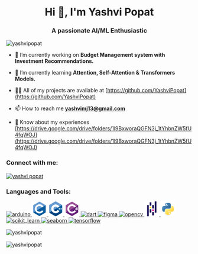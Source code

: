 <h1 align="center">Hi 👋, I'm Yashvi Popat</h1>
<h3 align="center">A passionate AI/ML Enthusiastic</h3>

<p align="left"> <img src="https://komarev.com/ghpvc/?username=yashvipopat&label=Profile%20views&color=0e75b6&style=flat" alt="yashvipopat" /> </p>

- 🔭 I’m currently working on **Budget Management system with Investment Recommendations.**

- 🌱 I’m currently learning **Attention, Self-Attention & Transformers Models.**

- 👨‍💻 All of my projects are available at [https://github.com/YashviPopat](https://github.com/YashviPopat)

- 📫 How to reach me **yashvimj13@gmail.com**

- 📄 Know about my experiences [https://drive.google.com/drive/folders/1l9BxworaQGFN3j_1tYhbnZW5fU4fqWOJ](https://drive.google.com/drive/folders/1l9BxworaQGFN3j_1tYhbnZW5fU4fqWOJ)

<h3 align="left">Connect with me:</h3>
<p align="left">
<a href="https://linkedin.com/in/yashvi popat" target="blank"><img align="center" src="https://raw.githubusercontent.com/rahuldkjain/github-profile-readme-generator/master/src/images/icons/Social/linked-in-alt.svg" alt="yashvi popat" height="30" width="40" /></a>
</p>

<h3 align="left">Languages and Tools:</h3>
<p align="left"> <a href="https://www.arduino.cc/" target="_blank" rel="noreferrer"> <img src="https://cdn.worldvectorlogo.com/logos/arduino-1.svg" alt="arduino" width="40" height="40"/> </a> <a href="https://www.cprogramming.com/" target="_blank" rel="noreferrer"> <img src="https://raw.githubusercontent.com/devicons/devicon/master/icons/c/c-original.svg" alt="c" width="40" height="40"/> </a> <a href="https://www.w3schools.com/cpp/" target="_blank" rel="noreferrer"> <img src="https://raw.githubusercontent.com/devicons/devicon/master/icons/cplusplus/cplusplus-original.svg" alt="cplusplus" width="40" height="40"/> </a> <a href="https://www.w3schools.com/cs/" target="_blank" rel="noreferrer"> <img src="https://raw.githubusercontent.com/devicons/devicon/master/icons/csharp/csharp-original.svg" alt="csharp" width="40" height="40"/> </a> <a href="https://dart.dev" target="_blank" rel="noreferrer"> <img src="https://www.vectorlogo.zone/logos/dartlang/dartlang-icon.svg" alt="dart" width="40" height="40"/> </a> <a href="https://www.figma.com/" target="_blank" rel="noreferrer"> <img src="https://www.vectorlogo.zone/logos/figma/figma-icon.svg" alt="figma" width="40" height="40"/> </a> <a href="https://opencv.org/" target="_blank" rel="noreferrer"> <img src="https://www.vectorlogo.zone/logos/opencv/opencv-icon.svg" alt="opencv" width="40" height="40"/> </a> <a href="https://pandas.pydata.org/" target="_blank" rel="noreferrer"> <img src="https://raw.githubusercontent.com/devicons/devicon/2ae2a900d2f041da66e950e4d48052658d850630/icons/pandas/pandas-original.svg" alt="pandas" width="40" height="40"/> </a> <a href="https://www.python.org" target="_blank" rel="noreferrer"> <img src="https://raw.githubusercontent.com/devicons/devicon/master/icons/python/python-original.svg" alt="python" width="40" height="40"/> </a> <a href="https://scikit-learn.org/" target="_blank" rel="noreferrer"> <img src="https://upload.wikimedia.org/wikipedia/commons/0/05/Scikit_learn_logo_small.svg" alt="scikit_learn" width="40" height="40"/> </a> <a href="https://seaborn.pydata.org/" target="_blank" rel="noreferrer"> <img src="https://seaborn.pydata.org/_images/logo-mark-lightbg.svg" alt="seaborn" width="40" height="40"/> </a> <a href="https://www.tensorflow.org" target="_blank" rel="noreferrer"> <img src="https://www.vectorlogo.zone/logos/tensorflow/tensorflow-icon.svg" alt="tensorflow" width="40" height="40"/> </a> </p>

<p><img align="center" src="https://github-readme-stats.vercel.app/api/top-langs?username=yashvipopat&show_icons=true&locale=en&layout=compact" alt="yashvipopat" /></p>

<p><img align="center" src="https://github-readme-streak-stats.herokuapp.com/?user=yashvipopat&" alt="yashvipopat" /></p>
